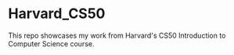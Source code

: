# Harvard_CS50

This repo showcases my work from Harvard's CS50 Introduction to Computer Science course. 
